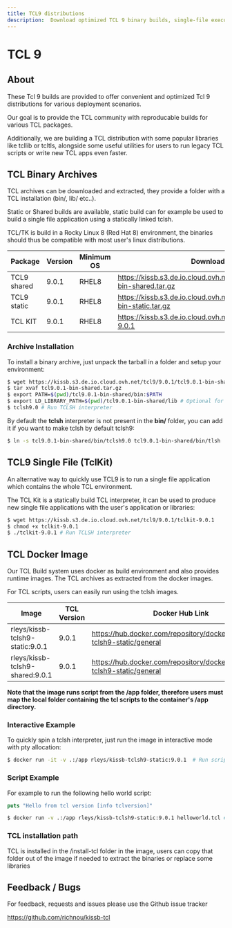 ```yaml
---
title: TCL9 distributions
description:  Download optimized TCL 9 binary builds, single-file executables (TclKit), and Docker images. Includes static and shared builds for easy deployment on Linux systems.
---
```


# TCL 9 

## About

These Tcl 9 builds are provided to offer convenient and optimized Tcl 9 distributions for various deployment scenarios.

Our goal is to provide the TCL community with reproducable builds for various TCL packages.

Additionally, we are building a TCL distribution with some popular libraries like tcllib or tcltls, alongside some useful utilities for users to run legacy TCL scripts or write new TCL apps even faster.

## TCL Binary Archives 

TCL archives can be downloaded and extracted, they provide a folder with a TCL installation (bin/, lib/ etc..).

Static or Shared builds are available, static build can for example be used to build a single file application using a statically linked tclsh.

TCL/TK is build in a Rocky Linux 8 (Red Hat 8) environment, the binaries should thus be compatible with most user's linux distributions.

| Package | Version | Minimum OS | Download |
|----|-- |----|--------|
|TCL9 shared    |9.0.1  | RHEL8 | <https://kissb.s3.de.io.cloud.ovh.net/tcl9/9.0.1/tcl9.0.1-bin-shared.tar.gz>|
|TCL9 static    |9.0.1  | RHEL8 | <https://kissb.s3.de.io.cloud.ovh.net/tcl9/9.0.1/tcl9.0.1-bin-static.tar.gz>|
|TCL KIT        | 9.0.1 | RHEL8 | <https://kissb.s3.de.io.cloud.ovh.net/tcl9/9.0.1/tclkit-9.0.1> |

### Archive Installation 

To install a binary archive, just unpack the tarball in a folder and setup your environment:

~~~bash
$ wget https://kissb.s3.de.io.cloud.ovh.net/tcl9/9.0.1/tcl9.0.1-bin-shared.tar.gz
$ tar xvaf tcl9.0.1-bin-shared.tar.gz
$ export PATH=$(pwd)/tcl9.0.1-bin-shared/bin:$PATH 
$ export LD_LIBRARY_PATH=$(pwd)/tcl9.0.1-bin-shared/lib # Optional for static package
$ tclsh9.0 # Run TCLSH interpreter
~~~

By default the **tclsh** interpreter is not present in the **bin/** folder, you can add it if you want to make tclsh by default tclsh9:

~~~bash
$ ln -s tcl9.0.1-bin-shared/bin/tclsh9.0 tcl9.0.1-bin-shared/bin/tlsh
~~~

## TCL9 Single File (TclKit)

An alternative way to quickly use TCL9 is to run a single file application which contains the whole TCL environment. 

The TCL Kit is a statically build TCL interpreter, it can be used to produce new single file applications with the user's application or libraries: 

~~~bash
$ wget https://kissb.s3.de.io.cloud.ovh.net/tcl9/9.0.1/tclkit-9.0.1
$ chmod +x tclkit-9.0.1
$ ./tclkit-9.0.1 # Run TCLSH interpreter
~~~


## TCL Docker Image 

Our TCL Build system uses docker as build environment and also provides runtime images. 
The TCL archives as extracted from the docker images.

For TCL scripts, users can easily run using the tclsh images.

| Image | TCL Version | Docker Hub Link |
|----|---------------|-------------------|
|rleys/kissb-tclsh9-static:9.0.1|9.0.1| <https://hub.docker.com/repository/docker/rleys/kissb-tclsh9-static/general> |
|rleys/kissb-tclsh9-shared:9.0.1|9.0.1| <https://hub.docker.com/repository/docker/rleys/kissb-tclsh9-static/general> |


**Note that the image runs script from the /app folder, therefore users must map the local folder containing the tcl scripts to the container's /app directory.**

### Interactive Example 

To quickly spin a tclsh interpreter, just run the image in interactive mode with pty allocation:

~~~bash
$ docker run -it -v .:/app rleys/kissb-tclsh9-static:9.0.1  # Run script
~~~

### Script Example 

For example to run the following hello world script:

~~~tcl
puts "Hello from tcl version [info tclversion]"
~~~

~~~bash
$ docker run -v .:/app rleys/kissb-tclsh9-static:9.0.1 helloworld.tcl # Run script
~~~


### TCL installation path

TCL is installed in the /install-tcl folder in the image, users can copy that folder out of the image if needed to extract the binaries or replace some libraries

## Feedback / Bugs 

For feedback, requests and issues please use the Github issue tracker 

<https://github.com/richnou/kissb-tcl>